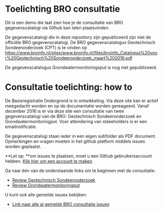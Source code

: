 # Toelichting BRO consultatie
Dit is een demo die laat zien hoe je de consultatie van BRO gegevenscatalogi via Github kan laten plaatsvinden. 

De gegevenscatalogi die in deze repository zijn gepubliceerd zijn niet de officiële BRO gegevenscatalogi. De BRO gegevenscatalogus Geotechnisch Sondeeronderzoek (CPT) is te vinden op https://www.broinfo.nl/sites/www.broinfo.nl/files/broinfo_Catalogus%20voor%20Geotechnisch%20Sondeeronderzoek_maart%202016.pdf

De gegevenscatalogus Grondwatermonitoringsput is nog niet gepubliceerd.

# Consultatie toelichting: how to

De Basisregistratie Ondergrond is in ontwikkeling. Via deze site kan er actief meegedacht worden en op de documentatie worden gereageerd. Vanaf december 2016 is er via deze site een consultatie van twee gegevenscatalogi van de BRO: Geotechnisch Sondeeronderzoek en Grondwatermonitoringput. Voor attendering van stakeholders is er een emailnotificatie.

De gegevenscatalogi staan ieder in een eigen subfolder als PDF document. Opmerkingen en vragen moeten in het github platform middels issues worden geplaatst. 

**Let op: **om issues te plaatsen, moet u een Github gebruikersaccount hebben. [Klik hier om een account te maken][4]. 

Ga naar één van de onderstaande links om te beginnen met de consultatie. 

- [Review Geotechnisch Sondeeronderzoek][2]
- [Review Grondwatermonitoringput][3]

U kunt ook alle gemelde issues bekijken: 
- [Link naar alle al gemelde BRO consultatie issues][1]

[1]: https://github.com/lvdbrink/Demo-BRO-Consultatie/issues
[2]: https://github.com/lvdbrink/Demo-BRO-Consultatie/tree/master/Geotechnisch%20Sondeeronderzoek%20(CPT)
[3]: https://github.com/lvdbrink/Demo-BRO-Consultatie/tree/master/Geotechnisch%20Sondeeronderzoek%20(CPT)
[4]: https://github.com/join
